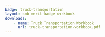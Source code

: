```yaml
---
badge: truck-transportation
layout: smb-merit-badge-workbook
downloads:
    - name: Truck Transportation Workbook
      url: truck-transportation-workbook.pdf
---
```

